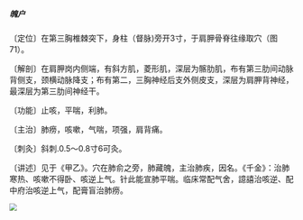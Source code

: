 ##### 魄户

〔定位〕在第三胸椎棘突下，身柱（督脉)旁开3寸，于肩胛骨脊往缘取穴（图71）。

〔解剖〕在肩胛岗内侧端，有斜方肌，菱形肌，深层为髂肋肌，布有第三肋间动脉背侧支，颈横动脉降支；布有第二，三胸神经后支外侧皮支，深层为肩胛背神经，最深层为第三肋间神经干。

〔功能〕止咳，平喘，利肺。

〔主治〕肺痨，咳嗽，气喘，项强，肩背痛。

〔刺灸〕斜刺.0.5〜0.8寸6可灸。

〔讲述〕见于《甲乙》。穴在肺俞之旁，肺藏魄，主治肺疾，因名。《千金》：治肺寒热、咳嗽不得卧、咳逆上气。针此能宣肺平喘。临床常配气舍，譩譆治咳逆、配中府治咳逆上气，配膏盲治肺痨。

<img src="img/图71.jpg" style="zoom:80%;" />
